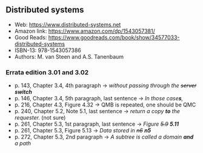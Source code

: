 ## Distributed systems

- Web: https://www.distributed-systems.net
- Amazon link: https://www.amazon.com/dp/1543057381/
- Good Reads: https://www.goodreads.com/book/show/34577033-distributed-systems
- ISBN-13: 978-1543057386
- Authors: M. van Steen and A.S. Tanenbaum

### Errata edition 3.01 and 3.02

- p. 143, Chapter 3.4, 4th paragraph -> _without passing through the ~~server~~ **switch**_
- p. 146, Chapter 3.4, 5th paragraph, last sentence -> _In those case**s**,_
- p. 216, Chapter 4.3, Figure 4.32 -> QMB is repeated, one should be QMC
- p. 240, Chapter 5.2, Note 5.1, last sentence -> _return a copy **to** the requester._ (not sure)
- p. 261, Chapter 5.3, 1st paragraph, last sentence -> _Figure ~~5.9~~ **5.11**_
- p. 261, Chapter 5.3, Figure 5.13 -> _Data stored in ~~n6~~ **n5**_
- p. 272, Chapter 5.3, 2nd paragraph -> _A subtree is called a domain **and** a path_
